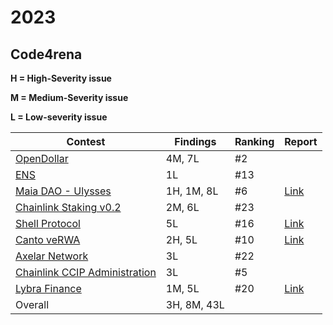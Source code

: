 # 2023

## Code4rena

**H = High-Severity issue**

**M = Medium-Severity issue**

**L = Low-severity issue**

| Contest                                                                                                                                                                      | Findings    | Ranking | Report |
|------------------------------------------------------------------------------------------------------------------------------------------------------------------------------|-------------|---------|--------|
| [OpenDollar](https://code4rena.com/contests/2023-10-open-dollar#top)                                                                                                         | 4M, 7L      | #2      |        |
| [ENS](https://code4rena.com/contests/2023-10-ens#top)                                                                                                                        | 1L          | #13     |        |
| [Maia DAO - Ulysses](https://code4rena.com/contests/2023-09-maia-dao-ulysses#top)                                                                                            | 1H, 1M, 8L  | #6      |  [Link](./code4rena/2023-09-maia.md)      |
| [Chainlink Staking v0.2](https://code4rena.com/contests/2023-08-chainlink-staking-v02#top)                                                                                   | 2M, 6L      | #23     |        |
| [Shell Protocol](https://code4rena.com/contests/2023-08-shell-protocol#top)                                                                                                  | 5L          | #16     |  [Link](./code4rena/2023-08-shell.md)      |
| [Canto veRWA](https://code4rena.com/contests/2023-08-verwa#top)                                                                                                              | 2H, 5L      | #10     |  [Link](./code4rena/2023-08-verwa.md)      |
| [Axelar Network](https://code4rena.com/contests/2023-07-axelar-network#top)                                                                                                  | 3L          | #22     |        |
| [Chainlink CCIP Administration](https://code4rena.com/contests/2023-07-chainlink-cross-chain-contract-administration-multi-signature-contract-timelock-and-call-proxies#top) | 3L          | #5      |        |
| [Lybra Finance](https://code4rena.com/contests/2023-06-lybra-finance#top)                                                                                                    | 1M, 5L      | #20     |  [Link](./code4rena/2023-06-lybra.md)      |
| Overall                                                                                                                                                                      | 3H, 8M, 43L |         |        |